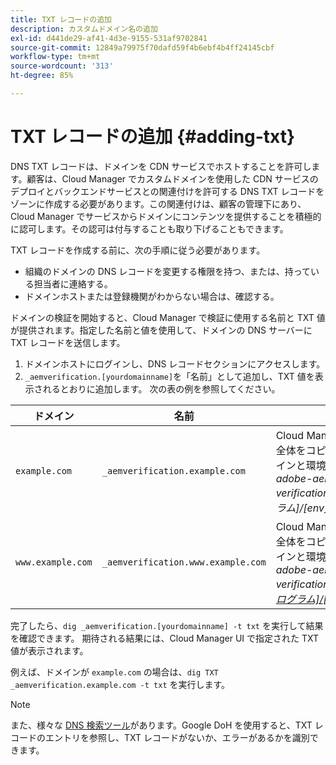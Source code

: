 ```yaml
---
title: TXT レコードの追加
description: カスタムドメイン名の追加
exl-id: d441de29-af41-4d3e-9155-531af9702841
source-git-commit: 12849a79975f70dafd59f4b6ebf4b4ff24145cbf
workflow-type: tm+mt
source-wordcount: '313'
ht-degree: 85%

---
```


# TXT レコードの追加 {#adding-txt}

DNS TXT レコードは、ドメインを CDN サービスでホストすることを許可します。顧客は、Cloud Manager でカスタムドメインを使用した CDN サービスのデプロイとバックエンドサービスとの関連付けを許可する DNS TXT レコードをゾーンに作成する必要があります。この関連付けは、顧客の管理下にあり、Cloud Manager でサービスからドメインにコンテンツを提供することを積極的に認可します。その認可は付与することも取り下げることもできます。

TXT レコードを作成する前に、次の手順に従う必要があります。

* 組織のドメインの DNS レコードを変更する権限を持つ、または、持っている担当者に連絡する。
* ドメインホストまたは登録機関がわからない場合は、確認する。

ドメインの検証を開始すると、Cloud Manager で検証に使用する名前と TXT 値が提供されます。指定した名前と値を使用して、ドメインの DNS サーバーに TXT レコードを送信します。

1. ドメインホストにログインし、DNS レコードセクションにアクセスします。
1. `_aemverification.[yourdomainname]`を「名前」として追加し、TXT 値を表示されるとおりに追加します。
次の表の例を参照してください。

| ドメイン | 名前 | TXT 値 |
|--- |--- |---|
| `example.com` | `_aemverification.example.com` | Cloud Manager UI に表示された値全体をコピーします。 これは、ドメインと環境に固有です。 例：<br>*adobe-aem-verification=example.com/[プログラム]/[env]/..* |
| `www.example.com` | `_aemverification.www.example.com` | Cloud Manager UI に表示された値全体をコピーします。 これは、ドメインと環境に固有です。 例：<br>*adobe-aem-verification=www.example.com/[プログラム]/[env]/..* |

完了したら、`dig _aemverification.[yourdomainname] -t txt` を実行して結果を確認できます。
期待される結果には、Cloud Manager UI で指定された TXT 値が表示されます。

例えば、ドメインが `example.com` の場合は、`dig TXT _aemverification.example.com -t txt` を実行します。

>[!NOTE]
>また、様々な [DNS 検索ツール](https://www.ultratools.com/tools/dnsLookup)があります。Google DoH を使用すると、TXT レコードのエントリを参照し、TXT レコードがないか、エラーがあるかを識別できます。
